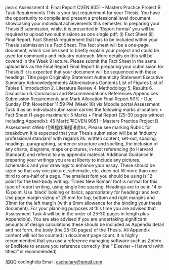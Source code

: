 java c Assessment 4. Final Report CVEN 9051 – Masters Practice Project B Task Requirements This is your last requirement for your Thesis. You have the opportunity to compile and present a professional level document showcasing your individual achievements this semester. In preparing your Thesis B submission, whilst it is presented in ‘Report format’ you will be required to upload two submissions as one single pdf: (i)           Fact Sheet (ii)          Final Report. Fact SheetA requirement that has to be included within your Thesis submission is a Fact Sheet. The fact sheet will be a one-page document, which can be used to briefly explain your project and could be used  for community and industry outreach. More details on this will be covered in the Week 9 lecture. Please submit the Fact Sheet in the same upload link as the Final Report Final Report In preparing your submission for Thesis B it is expected that your document will be sequenced with these headings: Title page Originality Statement Authenticity Statement Executive Summary Acknowledgements Abbreviations Contents List of Figures List of Tables 1.           Introduction 2.           Literature Review 4.           Methodology 5.           Results 6.           Discussion 6.           Conclusion and Recommendations References Appendices Submission Requirements and Mark Allocation Final Report 50% - Due Sunday 17th  November 11:59 PM (Week 10) via Moodle portal Assessment Task 4 as an individual submission carries the following marks allocation: •    Fact Sheet (1-page maximum): 5 Marks •    Final Report (25-30 pages without including Appendix): 45 Mar代 写CVEN 9051 – Masters Practice Project B Assessment 4Web 代做程序编程语言ks, Please see marking Rubric for breakdown It is expected that your Thesis submission will be at ‘industry professional standard’ with regards its: written content, set-out, spacing, headings, paragraphing, sentence structure and spelling, the inclusion of any charts, diagrams, maps or pictures, in-text referencing (to Harvard Standard) and referral to any appendix material. Additional Guidance In preparing your writings you are at liberty to include any pictures, schematics and your drawings to enhance your essay. These should be sized so that any one picture, schematic, etc. does not fill more than one-third to one-half of a page. The smallest font you should be using is 12-point for the text-body writing. ‘Times New Roman’ font is normal for this type of report writing, using single line spacing. Headings are to be in 14 or 16 point. Use ‘black’ bolding or italics, appropriately for headings and text. Use page margin sizing of 25 mm for top, bottom and right margins and 31mm for the left margin (with a 6mm allowance for the  binding your thesis document). For your planning purposes at this time you are advised that Assessment Task 4 will be in the order of 25-30 pages in length plus Appendix(s). You are also advised if you are undertaking significant amounts of design calculations these should be included as Appendix detail and not form. the body (the 25-30 pages) of the Thesis. All Appendix content will not be counted in document page count. It is highly recommended that you use a reference managing software such as Zotero or EndNote to ensure you reference correctly (the “ Elsevier – Harvard (with  titles)” is recommended)

加QQ codinghelp Email: cscholary@gmail.com
